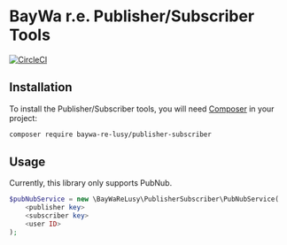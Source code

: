 BayWa r.e. Publisher/Subscriber Tools
=====================================

[![CircleCI](https://circleci.com/gh/baywa-re-lusy/publisher-subscriber/tree/main.svg?style=svg)](https://circleci.com/gh/baywa-re-lusy/publisher-subscriber/tree/main)

## Installation

To install the Publisher/Subscriber tools, you will need [Composer](http://getcomposer.org/) in your project:

```bash
composer require baywa-re-lusy/publisher-subscriber
```

## Usage

Currently, this library only supports PubNub.

```php
$pubNubService = new \BayWaReLusy\PublisherSubscriber\PubNubService(
    <publisher key>
    <subscriber key>
    <user ID>
);
```
